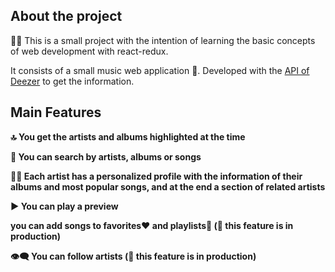 ## About the project

:student: This is a small project with the intention of learning the basic concepts of web development with react-redux.

It consists of a small music web application :musical_note:. Developed with the [API of Deezer](https://developers.deezer.com/api) to get the information.

## Main Features

**:top: You get the artists and albums highlighted at the time**

**:mag_right: You can search by artists, albums or songs**

**:singer: Each artist has a personalized profile with the information of their albums and most popular songs, and at the end a section of related artists**

**:arrow_forward: You can play a preview**

**you can add songs to favorites:heart: and playlists:minidisc: (:construction: this feature is in production)**

**:eye_speech_bubble: You can follow artists (:construction: this feature is in production)**
